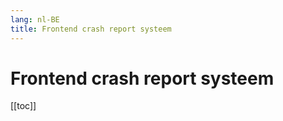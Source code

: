 ```yaml
---
lang: nl-BE
title: Frontend crash report systeem
---
```


# Frontend crash report systeem

[[toc]]

